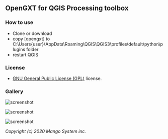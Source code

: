 ## OpenGXT for QGIS Processing toolbox

### How to use
* Clone or download 
* copy [opengxt] to C:\Users\{user}\AppData\Roaming\QGIS\QGIS3\profiles\default\python\plugins folder
* restart QGIS

### License

 - [GNU General Public License (GPL)](LICENSE) license.

### Gallery

![screenshot](https://github.com/mapplus/qgis-opengxt-plugin/blob/master/docs/images/opengxt-plugin.png?width=800)

![screenshot](https://github.com/mapplus/qgis-opengxt-plugin/blob/master/docs/images/opengxt-plugin-processing.png?width=800)

![screenshot](https://github.com/mapplus/qgis-opengxt-plugin/blob/master/docs/images/opengxt-plugin-processing-ex01.png?width=800)


<em>Copyright (c) 2020 Mango System inc.</em>